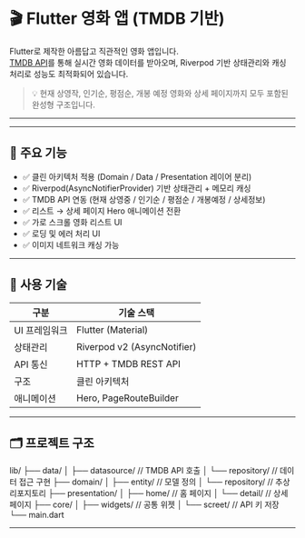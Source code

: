 # 🎬 Flutter 영화 앱 (TMDB 기반)

Flutter로 제작한 아름답고 직관적인 영화 앱입니다.  
[TMDB API](https://developer.themoviedb.org/)를 통해 실시간 영화 데이터를 받아오며, Riverpod 기반 상태관리와 캐싱 처리로 성능도 최적화되어 있습니다.

> 💡 현재 상영작, 인기순, 평점순, 개봉 예정 영화와 상세 페이지까지 모두 포함된 완성형 구조입니다.

---

---

## 🌟 주요 기능

- ✅ 클린 아키텍처 적용 (Domain / Data / Presentation 레이어 분리)
- ✅ Riverpod(AsyncNotifierProvider) 기반 상태관리 + 메모리 캐싱
- ✅ TMDB API 연동 (현재 상영중 / 인기순 / 평점순 / 개봉예정 / 상세정보)
- ✅ 리스트 → 상세 페이지 Hero 애니메이션 전환
- ✅ 가로 스크롤 영화 리스트 UI
- ✅ 로딩 및 에러 처리 UI
- ✅ 이미지 네트워크 캐싱 가능

---

## 🧰 사용 기술

| 구분 | 기술 스택 |
|------|------------|
| UI 프레임워크 | Flutter (Material) |
| 상태관리 | Riverpod v2 (AsyncNotifier) |
| API 통신 | HTTP + TMDB REST API |
| 구조 | 클린 아키텍처 |
| 애니메이션 | Hero, PageRouteBuilder |

---

## 🗂️ 프로젝트 구조

lib/
├── data/
│ ├── datasource/ // TMDB API 호출
│ └── repository/ // 데이터 접근 구현
├── domain/
│ ├── entity/ // 모델 정의
│ └── repository/ // 추상 리포지토리
├── presentation/
│ ├── home/ // 홈 페이지
│ └── detail/ // 상세 페이지
├── core/
│ ├── widgets/ // 공통 위젯
│ └── screet/ // API 키 저장
└── main.dart 

---

